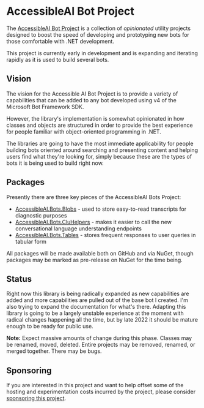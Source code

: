 # AccessibleAI Bot Project

The [AccessibleAI Bot Project](https://AccessibleAI.dev/botproject) is a collection of *opinionated* utility projects designed to boost the speed of developing and prototyping new bots for those comfortable with .NET development.

This project is currently early in development and is expanding and iterating rapidly as it is used to build several bots. 

## Vision

The vision for the Accessible AI Bot Project is to provide a variety of capabilities that can be added to any bot developed using v4 of the Microsoft Bot Framework SDK.

However, the library's implementation is somewhat opinionated in how classes and objects are structured in order to provide the best experience for people familiar with object-oriented programming in .NET.

The libraries are going to have the most immediate applicability for people building bots oriented around searching and presenting content and helping users find what they're looking for, simply because these are the types of bots it is being used to build right now.

## Packages

Presently there are three key pieces of the AccessibleAI Bots Project:

- [AccessibleAI.Bots.Blobs](./AccessibleAI.Bots.Blobs/Readme.md) - used to store easy-to-read transcripts for diagnostic purposes
- [AccessibleAI.Bots.CluHelpers](./AccessibleAI.Bots.CluHelpers/Readme.md) - makes it easier to call the new conversational language understanding endpoints
- [AccessibleAI.Bots.Tables](./AccessibleAI.Bots.Tables/Readme.md) - stores frequent responses to user queries in tabular form

All packages will be made available both on GitHub and via NuGet, though packages may be marked as pre-release on NuGet for the time being.

## Status

Right now this library is being radically expanded as new capabilities are added and more capabilities are pulled out of the base bot I created. I'm also trying to expand the documentation for what's there. Adapting this library is going to be a largely unstable experience at the moment with radical changes happening all the time, but by late 2022 it should be mature enough to be ready for public use.

**Note:** Expect massive amounts of change during this phase. Classes may be renamed, moved, deleted. Entire projects may be removed, renamed, or merged together. There may be bugs.

## Sponsoring

If you are interested in this project and want to help offset some of the hosting and experimentation costs incurred by the project, please consider [sponsoring this project](https://github.com/sponsors/IntegerMan).